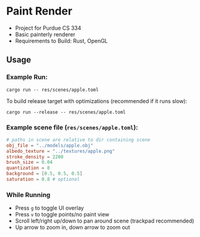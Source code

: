 # Paint Render

 * Project for Purdue CS 334
 * Basic painterly renderer
 * Requirements to Build: Rust, OpenGL

## Usage

### Example Run:

`cargo run -- res/scenes/apple.toml`

To build release target with optimizations (recommended if it runs slow):

`cargo run --release -- res/scenes/apple.toml`

### Example scene file (`res/scenes/apple.toml`):
```toml
# paths in scene are relative to dir containing scene
obj_file = "../models/apple.obj"
albedo_texture = "../textures/apple.png"
stroke_density = 2200
brush_size = 0.04
quantization = 8
background = [0.5, 0.5, 0.5]
saturation = 0.8 # optional
```

### While Running

 * Press `g` to toggle UI overlay
 * Press `v` to toggle points/no paint view
 * Scroll left/right up/down to pan around scene (trackpad recommended)
 * Up arrow to zoom in, down arrow to zoom out
